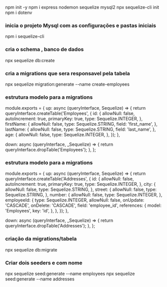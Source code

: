  npm init -y
 npm i express nodemon sequelize mysql2
 npx sequelize-cli init
 npm i dotenv

### inicia o projeto Mysql com as configurações e pastas iniciais
npm i sequelize-cli

### cria o schema , banco de dados
npx sequelize db:create

### cria a migrations que sera responsavel pela tabela
 npx sequelize migration:generate --name create-employees

### estrutura modelo para a migrations
 module.exports = {
  up: async (queryInterface, Sequelize) => {
    return queryInterface.createTable('Employees', {
      id: {
        allowNull: false,
        autoIncrement: true,
        primaryKey: true,
        type: Sequelize.INTEGER,
      },
      firstName: {
        allowNull: false,
        type: Sequelize.STRING,
        field: 'first_name',
      },
      lastName: {
        allowNull: false,
        type: Sequelize.STRING,
        field: 'last_name',
      },
      age: {
        allowNull: false,
        type: Sequelize.INTEGER,
      },
    });
  },

  down: async (queryInterface, _Sequelize) => {
    return queryInterface.dropTable('Employees');
  },
};

### estrutura modelo para a migrations

module.exports = {
  up: async (queryInterface, Sequelize) => {
    return queryInterface.createTable('Addresses', {
      id: {
        allowNull: false,
        autoIncrement: true,
        primaryKey: true,
        type: Sequelize.INTEGER,
      },
      city: {
        allowNull: false,
        type: Sequelize.STRING,
      },
      street: {
        allowNull: false,
        type: Sequelize.STRING,
      },
      number: {
        allowNull: false,
        type: Sequelize.INTEGER,
      },
      employeeId: {
        type: Sequelize.INTEGER,
        allowNull: false,
        onUpdate: 'CASCADE',
        onDelete: 'CASCADE',
        field: 'employee_id',
        references: {
          model: 'Employees',
          key: 'id',
        },
      },
    });
  },

  down: async (queryInterface, _Sequelize) => {
    return queryInterface.dropTable('Addresses');
  },
};

### criação da migrations/tabela
npx sequelize db:migrate

### Criar dois seeders e com nome
 npx sequelize seed:generate --name employees
 npx sequelize seed:generate --name addresses